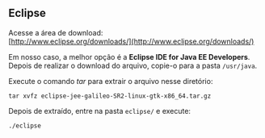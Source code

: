 Eclipse
---

Acesse a área de download:       
[http://www.eclipse.org/downloads/](http://www.eclipse.org/downloads/)


Em nosso caso, a melhor opção é a __Eclipse IDE for Java EE Developers__.
Depois de realizar o download do arquivo, copie-o para a pasta `/usr/java`.

Execute o comando _tar_ para extrair o arquivo nesse diretório:

    tar xvfz eclipse-jee-galileo-SR2-linux-gtk-x86_64.tar.gz

Depois de extraído, entre na pasta `eclipse/` e execute:

    ./eclipse


